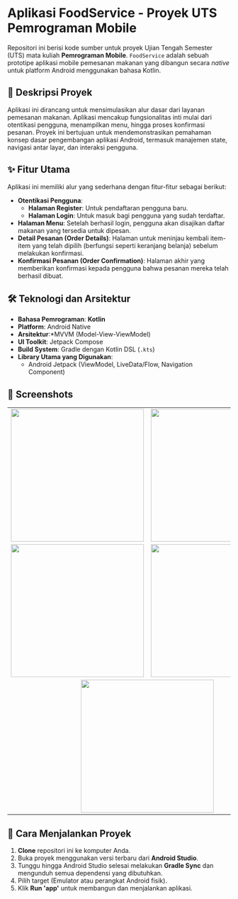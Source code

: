 # Aplikasi FoodService - Proyek UTS Pemrograman Mobile

Repositori ini berisi kode sumber untuk proyek Ujian Tengah Semester (UTS) mata kuliah **Pemrograman Mobile**. `FoodService` adalah sebuah prototipe aplikasi mobile pemesanan makanan yang dibangun secara *native* untuk platform Android menggunakan bahasa Kotlin.

## 📄 Deskripsi Proyek

Aplikasi ini dirancang untuk mensimulasikan alur dasar dari layanan pemesanan makanan. Aplikasi mencakup fungsionalitas inti mulai dari otentikasi pengguna, menampilkan menu, hingga proses konfirmasi pesanan. Proyek ini bertujuan untuk mendemonstrasikan pemahaman konsep dasar pengembangan aplikasi Android, termasuk manajemen state, navigasi antar layar, dan interaksi pengguna.

## ✨ Fitur Utama

Aplikasi ini memiliki alur yang sederhana dengan fitur-fitur sebagai berikut:

  * **Otentikasi Pengguna**:
      * **Halaman Register**: Untuk pendaftaran pengguna baru.
      * **Halaman Login**: Untuk masuk bagi pengguna yang sudah terdaftar.
  * **Halaman Menu**: Setelah berhasil login, pengguna akan disajikan daftar makanan yang tersedia untuk dipesan.
  * **Detail Pesanan (Order Details)**: Halaman untuk meninjau kembali item-item yang telah dipilih (berfungsi seperti keranjang belanja) sebelum melakukan konfirmasi.
  * **Konfirmasi Pesanan (Order Confirmation)**: Halaman akhir yang memberikan konfirmasi kepada pengguna bahwa pesanan mereka telah berhasil dibuat.

## 🛠️ Teknologi dan Arsitektur

  * **Bahasa Pemrograman**: **Kotlin**
  * **Platform**: Android Native
  * **Arsitektur**:*MVVM (Model-View-ViewModel)
  * **UI Toolkit**: Jetpack Compose
  * **Build System**: Gradle dengan Kotlin DSL (`.kts`)
  * **Library Utama yang Digunakan**:
      * Android Jetpack (ViewModel, LiveData/Flow, Navigation Component)

## 📸 Screenshots
<table>
  <tr>
    <td align="center">
      <img src="https://github.com/user-attachments/assets/7d43fcb4-4b7f-4e43-b415-315b7506c0ca" width="300"/>
    </td>
    <td align="center">
      <img src="https://github.com/user-attachments/assets/b7453bdd-18a8-45d5-9f64-2769e5104d66" width="300"/>
    </td>
  </tr>
  <tr>
    <td align="center">
      <img src="https://github.com/user-attachments/assets/2405b50b-deb1-4ba6-b369-09315db480ec" width="300"/>
    </td>
    <td align="center">
      <img src="https://github.com/user-attachments/assets/f07d0f1e-136d-48c5-a2ef-d5c6bbcefb76" width="300"/>
    </td>
  </tr>
  <tr>
    <td align="center" colspan="2">
      <img src="https://github.com/user-attachments/assets/330e58f1-5cf6-48f2-97c7-1cf5660db030" width="300"/>
    </td>
  </tr>
</table>

## 🚀 Cara Menjalankan Proyek

1.  **Clone** repositori ini ke komputer Anda.
2.  Buka proyek menggunakan versi terbaru dari **Android Studio**.
3.  Tunggu hingga Android Studio selesai melakukan **Gradle Sync** dan mengunduh semua dependensi yang dibutuhkan.
4.  Pilih target (Emulator atau perangkat Android fisik).
5.  Klik **Run 'app'** untuk membangun dan menjalankan aplikasi.
